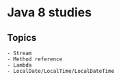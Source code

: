 # Java 8 studies

## Topics
    - Stream
    - Method reference
    - Lambda
    - LocalDate/LocalTime/LocalDateTime